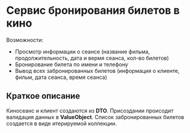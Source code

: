 # Сервис бронирования билетов в кино

Возможности:
- Просмотр информации о сеансе (название фильма, продолжительность, дата и вермя сеанса, кол-во билетов)
- Бронирование билета по имени и телефону
- Вывод всех забронированных билетов (информация о клиенте, фильм, дата сеанса, время сеанса)

## Краткое описание

Киносеанс и клиент создаются из **DTO**. Присоздании происодит валидация данных в **ValueObject**.
Список забронированных билетов создается в виде итерируемой коллекции.
